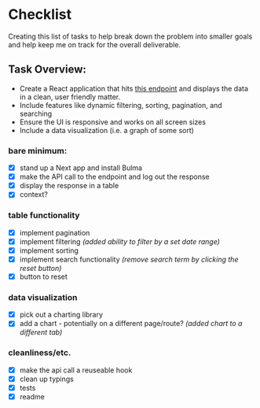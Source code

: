# Checklist

Creating this list of tasks to help break down the problem into smaller goals and help keep me on track for the overall deliverable.

## Task Overview:

- Create a React application that hits [this endpoint](https://c4rm9elh30.execute-api.us-east-1.amazonaws.com/default/cachedPriceData?ticker=C) and displays the data in a clean, user friendly matter.
- Include features like dynamic filtering, sorting, pagination, and searching
- Ensure the UI is responsive and works on all screen sizes
- Include a data visualization (i.e. a graph of some sort)

### bare minimum:

- [x] stand up a Next app and install Bulma
- [x] make the API call to the endpoint and log out the response
- [x] display the response in a table
- [x] context?

### table functionality

- [x] implement pagination
- [x] implement filtering _(added ability to filter by a set date range)_
- [x] implement sorting
- [x] implement search functionality _(remove search term by clicking the reset button)_
- [x] button to reset

### data visualization

- [x] pick out a charting library
- [x] add a chart - potentially on a different page/route? _(added chart to a different tab)_

### cleanliness/etc.

- [x] make the api call a reuseable hook
- [x] clean up typings
- [x] tests
- [x] readme
